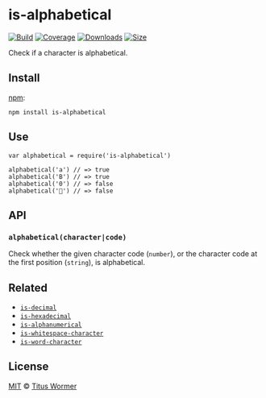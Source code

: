 is-alphabetical
===============

[![Build](https://img.shields.io/travis/wooorm/is-alphabetical.svg)](https://travis-ci.org/wooorm/is-alphabetical) [![Coverage](https://img.shields.io/codecov/c/github/wooorm/is-alphabetical.svg)](https://codecov.io/github/wooorm/is-alphabetical) [![Downloads](https://img.shields.io/npm/dm/is-alphabetical.svg)](https://www.npmjs.com/package/is-alphabetical) [![Size](https://img.shields.io/bundlephobia/minzip/is-alphabetical.svg)](https://bundlephobia.com/result?p=is-alphabetical)

Check if a character is alphabetical.

Install
-------

[npm](https://docs.npmjs.com/cli/install):

    npm install is-alphabetical

Use
---

    var alphabetical = require('is-alphabetical')

    alphabetical('a') // => true
    alphabetical('B') // => true
    alphabetical('0') // => false
    alphabetical('💩') // => false

API
---

### `alphabetical(character|code)`

Check whether the given character code (`number`), or the character code at the first position (`string`), is alphabetical.

Related
-------

-   [`is-decimal`](https://github.com/wooorm/is-decimal)
-   [`is-hexadecimal`](https://github.com/wooorm/is-hexadecimal)
-   [`is-alphanumerical`](https://github.com/wooorm/is-alphanumerical)
-   [`is-whitespace-character`](https://github.com/wooorm/is-whitespace-character)
-   [`is-word-character`](https://github.com/wooorm/is-word-character)

License
-------

[MIT](license) © [Titus Wormer](https://wooorm.com)
